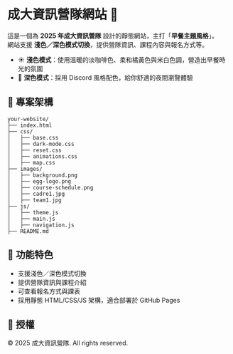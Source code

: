 # 成大資訊營隊網站 🍳

這是一個為 **2025 年成大資訊營隊** 設計的靜態網站，主打「**早餐主題風格**」。  
網站支援 **淺色／深色模式切換**，提供營隊資訊、課程內容與報名方式等。

- ☀️ **淺色模式**：使用溫暖的淡咖啡色、柔和橘黃色與米白色調，營造出早餐時光的氛圍  
- 🌙 **深色模式**：採用 Discord 風格配色，給你舒適的夜間瀏覽體驗

## 📁 專案架構

```
your-website/
├── index.html
├── css/
│   ├── base.css
│   ├── dark-mode.css
│   ├── reset.css
│   ├── animations.css
│   ├── map.css
├── images/
│   ├── background.png
│   ├── egg-logo.png
│   ├── course-schedule.png
│   ├── cadre1.jpg
│   ├── team1.jpg
├── js/
│   ├── theme.js
│   ├── main.js
│   ├── navigation.js
├── README.md
```


## 📝 功能特色

- 支援淺色／深色模式切換
- 提供營隊資訊與課程介紹
- 可查看報名方式與課表
- 採用靜態 HTML/CSS/JS 架構，適合部署於 GitHub Pages


## 📜 授權

© 2025 成大資訊營隊. All rights reserved.
